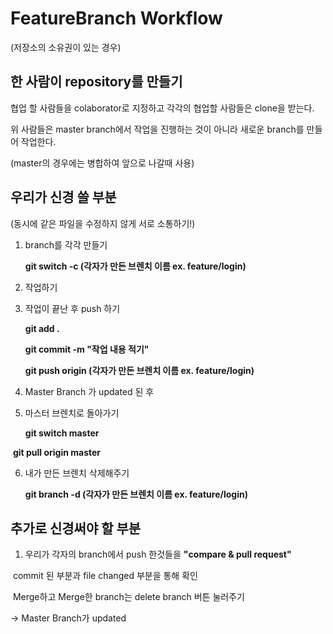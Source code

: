 # FeatureBranch Workflow

(저장소의 소유권이 있는 경우)



## 한 사람이 repository를 만들기

협업 할 사람들을 colaborator로 지정하고 각각의 협업할 사람들은 clone을 받는다.

위 사람들은 master branch에서 작업을 진행하는 것이 아니라 새로운 branch를 만들어 작업한다.

(master의 경우에는 병합하여 앞으로 나갈때 사용)



## 우리가 신경 쓸 부분

(동시에 같은 파일을 수정하지 않게 서로 소통하기!)

1. branch를 각각 만들기

   **git switch -c (각자가 만든 브렌치 이름 ex. feature/login)**

2. 작업하기

3. 작업이 끝난 후 push 하기

   **git add .**

   **git commit -m "작업 내용 적기"**

   **git push origin (각자가 만든 브렌치 이름 ex. feature/login)**

4.  Master Branch 가 updated 된 후 

5. 마스터 브렌치로 돌아가기

   **git switch master** 

​		**git pull origin master**

6. 내가 만든 브렌치 삭제해주기

   **git branch -d  (각자가 만든 브렌치 이름 ex. feature/login)**

## 추가로 신경써야 할 부분

1. 우리가 각자의 branch에서 push 한것들을 **"compare & pull request"**

​	commit 된 부분과 file changed 부분을 통해 확인

​	Merge하고 Merge한 branch는 delete branch 버튼 눌러주기

-> Master Branch가 updated